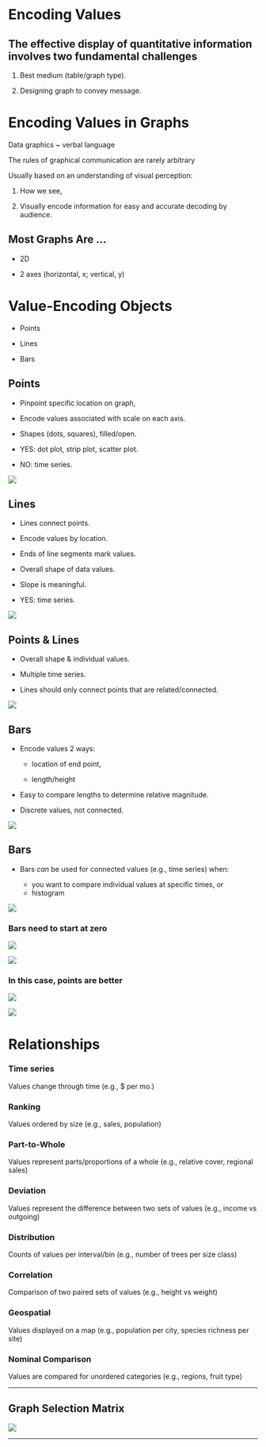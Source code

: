 Encoding Values
==================


## The effective display of quantitative information involves two fundamental challenges


1. Best medium (table/graph type).

2. Designing graph to convey message.





Encoding Values in Graphs
=========================

Data graphics ~ verbal language

The rules of graphical communication are rarely arbitrary

Usually based on an understanding of visual perception:

1. How we see,

2. Visually encode information for easy and accurate decoding by audience.


## Most Graphs Are ...

 - 2D
 
 - 2 axes (horizontal, x; vertical, y)
 
 
Value-Encoding Objects
=====================

 - Points
 
 - Lines
 
 - Bars
 
 

## Points


 - Pinpoint specific location on graph,
 
 - Encode values associated with scale on each axis.
 
 - Shapes (dots, squares), filled/open.
 
 - YES: dot plot, strip plot, scatter plot.
 
 - NO: time series.
 


![](http://www.intro2r.info/unit5/img/designing-figures1.png)


## Lines

 - Lines connect points.
 
 - Encode values by location.
 
 - Ends of line segments mark values. 
 
 - Overall shape of data values.
 
 - Slope is meaningful.
 
 - YES: time series.
 


![](http://www.intro2r.info/unit5/img/designing-figures2.png)


## Points & Lines


 - Overall shape & individual values.
 
 - Multiple time series.
 
 - Lines should only connect points that are related/connected.
 


![](http://www.intro2r.info/unit5/img/designing-figures3.png)


## Bars

 - Encode values 2 ways:
 
   + location of end point,
   
   + length/height 

 - Easy to compare lengths to determine relative magnitude.
 
 - Discrete values, not connected.
 

![](http://www.intro2r.info/unit5/img/designing-figures4.png)



## Bars


 - Bars _can_ be used for connected values (e.g., time series) when:
 
   - you want to compare individual values at specific times, or
   - histogram
 
![](http://www.intro2r.info/unit5/img/designing-figures5.png)



### Bars need to start at zero




![](http://www.intro2r.info/unit5/img/designing-figures6.png)



![](http://www.intro2r.info/unit5/img/designing-figures7.png)


### In this case, points are better


![](http://www.intro2r.info/unit5/img/designing-figures8.png)




![](http://www.intro2r.info/unit5/img/designing-figures9.png)



 
# Relationships


### Time series 
 
Values change through time (e.g., $ per mo.)

 
### Ranking

Values ordered by size (e.g., sales, population)
 
 
### Part-to-Whole
 
Values represent parts/proportions of a whole (e.g., relative cover, regional sales)
 
 
### Deviation

Values represent the difference between two sets of values (e.g., income vs outgoing)



### Distribution
 
Counts of values per interval/bin (e.g., number of trees per size class)


### Correlation

Comparison of two paired sets of values (e.g., height vs weight)
 
 
### Geospatial
 
Values displayed on a map (e.g., population per city, species richness per site) 
 
 
### Nominal Comparison

Values are compared for unordered categories (e.g., regions, fruit type)


 - - -


## Graph Selection Matrix

![](http://www.intro2r.info/unit5/img/designing-figures10.png)

 - - -



